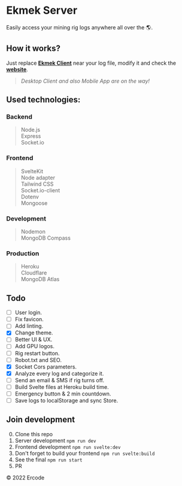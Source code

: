 # Ekmek Server
Easily access your mining rig logs anywhere all over the 🌎.

## How it works?
Just replace [**Ekmek Client**](https://github.com/ErcouldnT/ekmek-client) near your log file, modify it and check the [**website**](https://ekmek.herokuapp.com).

> *Desktop Client and also Mobile App are on the way!*

## Used technologies:
### Backend
> Node.js \
Express \
Socket.io

### Frontend
> SvelteKit \
Node adapter \
Tailwind CSS \
Socket.io-client \
Dotenv \
Mongoose

### Development
> Nodemon \
> MongoDB Compass

### Production
> Heroku \
Cloudflare \
MongoDB Atlas

## Todo
  * [ ] User login.
  * [ ] Fix favicon.
  * [ ] Add linting.
  * [x] Change theme.
  * [ ] Better UI & UX.
  * [ ] Add GPU logos.
  * [ ] Rig restart button.
  * [ ] Robot.txt and SEO.
  * [x] Socket Cors parameters.
  * [x] Analyze every log and categorize it.
  * [ ] Send an email & SMS if rig turns off.
  * [ ] Build Svelte files at Heroku build time.
  * [ ] Emergency button & 2 min countdown.
  * [ ] Save logs to localStorage and sync Store.

## Join development
0. Clone this repo
1. Server development `npm run dev`
2. Frontend development `npm run svelte:dev`
3. Don't forget to build your frontend `npm run svelte:build`
4. See the final `npm run start`
5. PR

&copy; 2022 Ercode